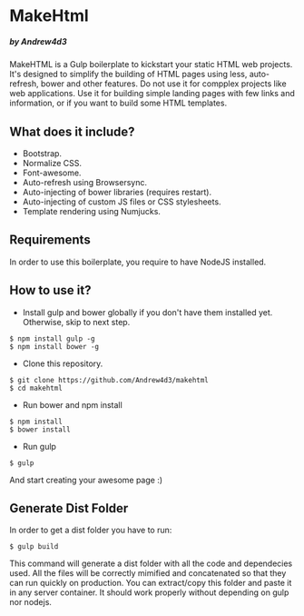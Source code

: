 # MakeHtml
##### by Andrew4d3

MakeHTML is a Gulp boilerplate to kickstart your static HTML web projects. It's designed to simplify the building of HTML pages using less, auto-refresh, bower and other features. Do not use it for compplex projects like web applications. Use it for building simple landing pages with few links and information, or if you want to build some HTML templates.

## What does it include?

* Bootstrap.
* Normalize CSS.
* Font-awesome.
* Auto-refresh using Browsersync.
* Auto-injecting of bower libraries (requires restart).
* Auto-injecting of custom JS files or CSS stylesheets.
* Template rendering using Numjucks.

## Requirements
In order to use this boilerplate, you require to have NodeJS installed.

## How to use it?

* Install gulp and bower globally if you don't have them installed yet. Otherwise, skip to next step. 
```
$ npm install gulp -g
$ npm install bower -g
```
* Clone this repository.
```
$ git clone https://github.com/Andrew4d3/makehtml
$ cd makehtml
```
* Run bower and npm install
```
$ npm install
$ bower install
```
* Run gulp
```
$ gulp
```

And start creating your awesome page :)

## Generate Dist Folder
In order to get a dist folder you have to run:
```
$ gulp build
```
This command will generate a dist folder with all the code and dependecies used. All the files will be correctly mimified and concatenated so that they can run quickly on production. You can extract/copy this folder and paste it in any server container. It should work properly without depending on gulp nor nodejs.
